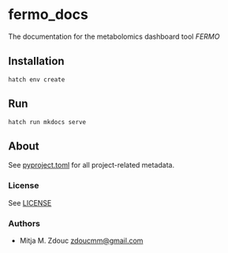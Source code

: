 # fermo_docs

The documentation for the metabolomics dashboard tool *FERMO*

## Installation

`hatch env create`

## Run

`hatch run mkdocs serve`

## About

See [pyproject.toml](pyproject.toml) for all project-related metadata.

### License

See [LICENSE](LICENSE)

### Authors

- Mitja M. Zdouc <zdoucmm@gmail.com>